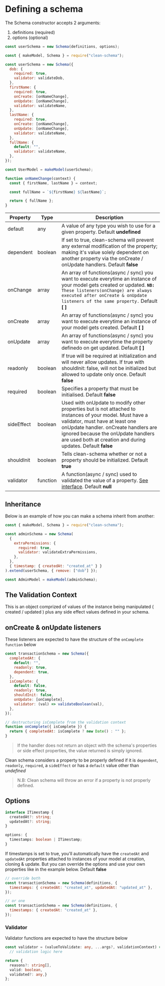 # Defining a schema

The Schema constructor accepts 2 arguments:

1. definitions (required)
1. options (optional)

```js
const userSchema = new Schema(definitions, options);
```

```js
const { makeModel, Schema } = require("clean-schema");

const userSchema = new Schema({
  dob: {
    required: true,
    validator: validateDob,
  },
  firstName: {
    required: true,
    onCreate: [onNameChange],
    onUpdate: [onNameChange],
    validator: validateName,
  },
  lastName: {
    required: true,
    onCreate: [onNameChange],
    onUpdate: [onNameChange],
    validator: validateName,
  },
  fullName: {
    default: "",
    validator: validateName,
  },
});

const UserModel = makeModel(userSchema);

function onNameChange(context) {
  const { firstName, lastName } = context;

  const fullName = `${firstName} ${lastName}`;

  return { fullName };
}
```

| Property   | Type     | Description                                                                                                                                                                                                                                                                               |
| ---------- | -------- | ----------------------------------------------------------------------------------------------------------------------------------------------------------------------------------------------------------------------------------------------------------------------------------------- |
| default    | any      | A value of any type you wish to use for a given property. Default **undefined**                                                                                                                                                                                                           |
| dependent  | boolean  | If set to true, clean-schema will prevent any external modification of the property; making it's value solely dependent on another property via the onCreate / onUpdate handlers. Default **false**                                                                                       |
| onChange   | array    | An array of functions(async / sync) you want to execute everytime an instance of your model gets created or updated. **`NB:`** `These listeners(onChange) are always executed after onCreate & onUpdate listeners of the same property.` Default **[ ]**                                  |
| onCreate   | array    | An array of functions(async / sync) you want to execute everytime an instance of your model gets created. Default **[ ]**                                                                                                                                                                 |
| onUpdate   | array    | An array of functions(async / sync) you want to execute everytime the property definedo on get updated. Default **[ ]**                                                                                                                                                                   |
| readonly   | boolean  | If true will be required at initialization and will never allow updates. If true with shouldInit: false, will not be initialized but allowed to update only once. Default **false**                                                                                                       |
| required   | boolean  | Specifies a property that must be initialised. Default **false**                                                                                                                                                                                                                          |
| sideEffect | boolean  | Used with onUpdate to modify other properties but is not attached to instances of your model. Must have a validator, must have at least one onUpdate handler. onCreate handlers are ignored because the onUpdate handlers are used both at creation and during updates. Default **false** |
| shouldInit | boolean  | Tells clean-schema whether or not a property should be initialized. Default **true**                                                                                                                                                                                                      |
| validator  | function | A function(async / sync) used to validated the value of a property. [See interface](#validator-interface). Default **null**                                                                                                                                                               |

## Inheritance

Below is an example of how you can make a schema inherit from another:

```js
const { makeModel, Schema } = require("clean-schema");

const adminSchema = new Schema(
  {
    extraPermissions: {
      required: true,
      validator: validateExtraPermissions,
    },
  },
  { timestamp: { createdAt: "created_at" } }
).extend(userSchema, { remove: ["dob"] });

const AdminModel = makeModel(adminSchema);
```

## The Validation Context

This is an object comprized of values of the instance being manipulated ( created / updated ) plus any side effect values defined in your schema.

## onCreate & onUpdate listeners

These listeners are expected to have the structure of the `onComplete function` below

```js
const transactionSchema = new Schema({
  completedAt: {
    default: "",
    readonly: true,
    dependent: true,
  },
  isComplete: {
    default: false,
    readonly: true,
    shouldInit: false,
    onUpdate: [onComplete],
    validator: (val) => validateBoolean(val),
  },
});

// destructuring isComplete from the validation context
function onComplete({ isComplete }) {
  return { completedAt: isComplete ? new Date() : "" };
}
```

> If the handler does not return an object with the schema's properties or side effect properties, the value returned is simply ignored.

Clean schema considers a property to be properly defined if it is `dependent`, `readonly`, `required`, a `sideEffect` or has a `default` value other than _undefined_

> N.B: Clean schema will throw an error if a property is not properly defined.

## Options

```ts
interface ITimestamp {
  createdAt?: string;
  updatedAt?: string;
}

options: {
  timestamps: boolean | ITimestamp;
}
```

If timestamps is set to true, you'll automatically have the `createdAt` and `updatedAt` properties attached to instances of your model at creation, cloning & update. But you can override the options and use your own properties like in the example below. Default **false**

```js
// override both
const transactionSchema = new Schema(definitions, {
  timestamps: { createdAt: "created_at", updatedAt: "updated_at" },
});

// or one
const transactionSchema = new Schema(definitions, {
  timestamps: { createdAt: "created_at" },
});
```

### Validator

Validator functions are expected to have the structure below

```ts
const validator = (valueToValidate: any, ...args?, validationContext) => {
  // validation logic here

return {
  reasons?: string[],
  valid: boolean,
  validated?: any,}
};
```
